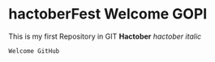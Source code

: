# hactoberFest Welcome GOPI
This is  my first Repository in GIT
**Hactober**
*hactober italic*
```
Welcome GitHub
```